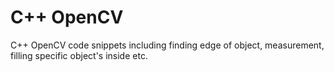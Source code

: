 # C++ OpenCV

C++ OpenCV code snippets including finding edge of object, measurement, filling specific object's inside etc. 
